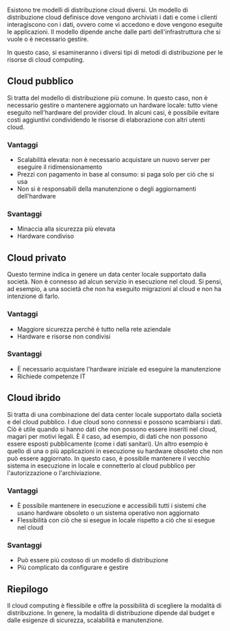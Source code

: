 Esistono tre modelli di distribuzione cloud diversi. Un modello di distribuzione cloud definisce dove vengono archiviati i dati e come i clienti interagiscono con i dati, ovvero come vi accedono e dove vengono eseguite le applicazioni. Il modello dipende anche dalle parti dell'infrastruttura che si vuole o è necessario gestire.

In questo caso, si esamineranno i diversi tipi di metodi di distribuzione per le risorse di cloud computing. 

## <a name="public-cloud"></a>Cloud pubblico

Si tratta del modello di distribuzione più comune. In questo caso, non è necessario gestire o mantenere aggiornato un hardware locale: tutto viene eseguito nell'hardware del provider cloud. In alcuni casi, è possibile evitare costi aggiuntivi condividendo le risorse di elaborazione con altri utenti cloud. 

### <a name="advantages"></a>Vantaggi

- Scalabilità elevata: non è necessario acquistare un nuovo server per eseguire il ridimensionamento
- Prezzi con pagamento in base al consumo: si paga solo per ciò che si usa
- Non si è responsabili della manutenzione o degli aggiornamenti dell'hardware

### <a name="disadvantages"></a>Svantaggi

- Minaccia alla sicurezza più elevata
- Hardware condiviso

## <a name="private-cloud"></a>Cloud privato

Questo termine indica in genere un data center locale supportato dalla società. Non è connesso ad alcun servizio in esecuzione nel cloud. Si pensi, ad esempio, a una società che non ha eseguito migrazioni al cloud e non ha intenzione di farlo.

### <a name="advantages"></a>Vantaggi

- Maggiore sicurezza perché è tutto nella rete aziendale
- Hardware e risorse non condivisi

### <a name="disadvantages"></a>Svantaggi

- È necessario acquistare l'hardware iniziale ed eseguire la manutenzione
- Richiede competenze IT

## <a name="hybrid-cloud"></a>Cloud ibrido

Si tratta di una combinazione del data center locale supportato dalla società e del cloud pubblico. I due cloud sono connessi e possono scambiarsi i dati. Ciò è utile quando si hanno dati che non possono essere inseriti nel cloud, magari per motivi legali. È il caso, ad esempio, di dati che non possono essere esposti pubblicamente (come i dati sanitari). Un altro esempio è quello di una o più applicazioni in esecuzione su hardware obsoleto che non può essere aggiornato. In questo caso, è possibile mantenere il vecchio sistema in esecuzione in locale e connetterlo al cloud pubblico per l'autorizzazione o l'archiviazione.

### <a name="advantages"></a>Vantaggi

- È possibile mantenere in esecuzione e accessibili tutti i sistemi che usano hardware obsoleto o un sistema operativo non aggiornato
- Flessibilità con ciò che si esegue in locale rispetto a ciò che si esegue nel cloud

### <a name="disadvantages"></a>Svantaggi

- Può essere più costoso di un modello di distribuzione
- Più complicato da configurare e gestire

## <a name="summary"></a>Riepilogo

Il cloud computing è flessibile e offre la possibilità di scegliere la modalità di distribuzione. In genere, la modalità di distribuzione dipende dal budget e dalle esigenze di sicurezza, scalabilità e manutenzione.